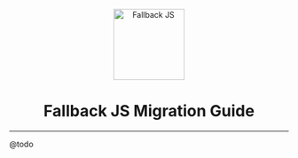 <p align="center"><a href="http://fallback.io/" target="_blank"><img alt="Fallback JS" height="128" src="http://fallback.io/img/logo.png" /></a></p>
<h1 align="center">Fallback JS Migration Guide</h1>

---

@todo
